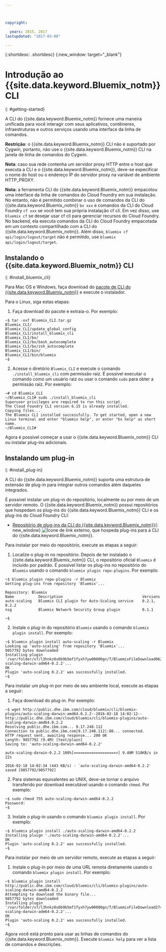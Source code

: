 ```yaml
---



copyright:

  years: 2015, 2017
lastupdated: "2017-03-08"

---
```



{:shortdesc: .shortdesc}
{:new_window: target="_blank"}

# Introdução ao {{site.data.keyword.Bluemix_notm}} CLI
{: #getting-started}

A CLI do {{site.data.keyword.Bluemix_notm}} fornece uma maneira unificada para você interagir com seus aplicativos, contêineres, infraestruturas e outros serviços usando uma interface da linha de comandos. 

**Restrição**: o {{site.data.keyword.Bluemix_notm}} CLI não é suportado por Cygwin, portanto, não use o {{site.data.keyword.Bluemix_notm}} CLI na janela de linha de comandos do Cygwin.

**Nota**: caso sua rede contenha um servidor proxy HTTP entre o host que executa a CLI e o {{site.data.keyword.Bluemix_notm}}, deve-se especificar o nome do host ou o endereço IP do servidor proxy na variável de ambiente HTTP_PROXY.

**Nota:** a ferramenta CLI do {{site.data.keyword.Bluemix_notm}} empacotou uma interface da linha de comandos do Cloud Foundry em sua instalação. No entanto, não é permitido combinar o uso de comandos da CLI do {{site.data.keyword.Bluemix_notm}} `bx xxx` e comandos da CLI do Cloud Foundry `cf xxx` se você tem sua própria instalação cf cli. Em vez disso, use `bluemix cf` se desejar usar cf cli para gerenciar recursos do Cloud Foundry. No backend, ela executa comandos da CLI do Cloud Foundry empacotada em um contexto compartilhado com a CLI do {{site.data.keyword.Bluemix_notm}}.  Além disso, `bluemix cf api/login/logout/target` não é permitido, use `bluemix api/login/logout/target`.

## Instalando o {{site.data.keyword.Bluemix_notm}} CLI
{: #install_bluemix_cli}


Para Mac OS e Windows, faça download do
[pacote de CLI do {{site.data.keyword.Bluemix_notm}}](/docs/cli/index.html#downloads) e execute o instalador.

Para o Linux, siga estas etapas:

  1. Faça download do pacote e extraia-o. Por
exemplo:

  ```
  ~$ tar -xvf Bluemix_CLI.tar.gz
  Bluemix_CLI/
  Bluemix_CLI/update_global_config
  Bluemix_CLI/install_bluemix_cli
  Bluemix_CLI/bx/
  Bluemix_CLI/bx/bash_autocomplete
  Bluemix_CLI/bx/zsh_autocomplete
  Bluemix_CLI/bin/
  Bluemix_CLI/bin/bluemix
  ~$
  ```

  2. Acesse o diretório `Bluemix_CLI` e execute o comando `./install_bluemix_cli` com permissão raiz. É possível executar o comando como um usuário raiz ou usar o comando `sudo` para obter a permissão raiz. Por
exemplo:

  ```
  ~# cd Bluemix_CLI
  ~/Bluemix_CLI# sudo ./install_bluemix_cli
  Superuser privileges are required to run this script.
  The Cloud Foundry CLI version 6.15 is already installed.
  Copying files...
  The Bluemix CLI installed successfully. To get started, open a new Linux terminal and enter "bluemix help", or enter "bx help" as short name.
  ~/Bluemix_CLI#
  ```

Agora é possível começar a usar o {{site.data.keyword.Bluemix_notm}} CLI ou instalar plug-ins adicionais.

## Instalando um plug-in
{: #install_plug-in}

A CLI do {{site.data.keyword.Bluemix_notm}} suporta uma estrutura de extensão de plug-in para integrar outros comandos além daqueles integrados.


É possível instalar um plug-in do repositório, localmente ou por meio de um servidor remoto. O {{site.data.keyword.Bluemix_notm}} possui repositórios que hospedam os plug-ins do {{site.data.keyword.Bluemix_notm}} CLI e os plug-ins do Cloud Foundry CLI:

   * [Repositório de plug-ins da CLI do {{site.data.keyword.Bluemix_notm}}](http://clis.ng.bluemix.net/ui/repository.html#bluemix-plugins){: new_window} ![Ícone de link externo](../../../icons/launch-glyph.svg), que hospeda plug-ins para a CLI do {{site.data.keyword.Bluemix_notm}}.

Para instalar por meio do repositório, execute as etapas a seguir:

  1. Localize o plug-in no repositório. Depois de ter instalado o {{site.data.keyword.Bluemix_notm}} CLI, o repositório oficial `Bluemix` é incluído por padrão. É possível listar os plug-ins no repositório do `Bluemix` usando o comando `bluemix plugin repo-plugins`. Por
exemplo:

  ```
  ~$ bluemix plugin repo-plugins -r Bluemix
  Getting plug-ins from repository 'Bluemix'...

  Repository: Bluemix
  Name           Description                                    Versions
  auto-scaling   Bluemix CLI plugin for Auto-Scaling service    0.2.1, 0.2.2
  nsg            Bluemix Network Security Group plugin          0.1.1

  ~$
  ```

  2. Instale o plug-in do repositório `Bluemix` usando o comando `bluemix plugin install`. Por
exemplo:

  ```
  ~$ bluemix plugin install auto-scaling -r Bluemix
  Looking up 'auto-scaling' from repository 'Bluemix'...
  9857792 bytes downloaded
  Installing plugin '/var/folder/v7/l3hnkz0x0b9b5mf1fyxh7yw00000gn/T/BluemixFileDownload062468676/auto-scaling-darwin-adm64-0.2.2'...
  OK
  Plugin 'auto-scaling 0.2.2' was successfully installed.
  ~$
  ```


Para instalar um plug-in por meio de seu ambiente local, execute as etapas a seguir:

  1. Faça download do plug-in. Por
exemplo:

  ```
  ~$ wget http://public.dhe.ibm.com/cloud/bluemix/cli/bluemix-plugins/auto-scaling-darwin-amd64.0.2.2--2016-02-18 14:02:12-- http://public.dhe.ibm.com/cloud/bluemix/cli/bluemix-plugins/auto-scaling-darwin-amd64.0.2.2
  Resolving public.dhe.ibm.com... 9.17.248.112
  Connection to public.dhe.ibm.com|9.17.248.112|:80... connected.
  HTTP request sent, awaiting response... 200 OK
  Length: 9857792 (9.4M) [text/plain]
  Saving to: 'auto-scaling-darwin-amd64-0.2.2'

  auto-scaling-darwin-0.2.2 100%[===================>] 9.40M 518KB/s in 22s

  2016-02-18 14:02:34 (443 KB/s) - `auto-scaling-darwin-amd64-0.2.2' saved [9857792/9857792]
  ```

  2. Para sistemas equivalentes ao UNIX, deve-se tornar o arquivo transferido por download executável usando o comando `chmod`. Por
exemplo:

  ```
  ~$ sudo chmod 755 auto-scaling-darwin-amd64-0.2.2
  Password:
  ~$
  ```

  3. Instale o plug-in usando o comando `bluemix plugin install`. Por
exemplo:

  ```
  ~$ bluemix plugin install ./auto-scaling-darwin-amd64-0.2.2
  Installing pluign './auto-scaling-darwin-amd64-0.2.2'...
  OK
  Plugin 'auto-scaling 0.2.2' was successfully installed.
  ~$
  ```

Para instalar por meio de um servidor remoto, execute as etapas a seguir:

  1. Instale o plug-in por meio de uma URL remota diretamente usando o comando `bluemix plugin install`. Por
exemplo:

  ```
  ~$ bluemix plugin install http://public.dhe.ibm.com/cloud/bluemix/cli/bluemix-plugins/auto-scaling-darwin-amd64-0.2.2
  Attempting to download the binary file...
  9857792 bytes downloaded
  Installing plugin '/var/folder/v7/l3hnkz0x0b9b5mf1fyxh7yw00000gn/T/BluemixFileDownload274645142/auto-scaling-darwin-adm64-0.2.2'...
  OK
  Plugin 'auto-scaling 0.2.2' was successfully installed.
  ~$
  ```


Agora você está pronto para usar as linhas de comandos do {{site.data.keyword.Bluemix_notm}}. Execute `bluemix help` para ver a lista de comandos e descrições. 
